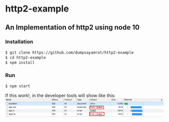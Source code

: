 # http2-example
An Implementation of http2 using node 10
---

### Installation
```shell
$ git clone https://github.com/dumpsayamrat/http2-example
$ cd http2-example
$ npm install
```
### Run
```shell
$ npm start
```

If this work!, in the developer tools will show like this:
![alt text](/push-initator.png "push-initator")

